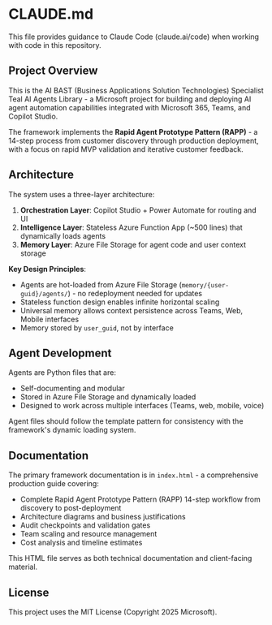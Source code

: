 # CLAUDE.md

This file provides guidance to Claude Code (claude.ai/code) when working with code in this repository.

## Project Overview

This is the AI BAST (Business Applications Solution Technologies) Specialist Teal AI Agents Library - a Microsoft project for building and deploying AI agent automation capabilities integrated with Microsoft 365, Teams, and Copilot Studio.

The framework implements the **Rapid Agent Prototype Pattern (RAPP)** - a 14-step process from customer discovery through production deployment, with a focus on rapid MVP validation and iterative customer feedback.

## Architecture

The system uses a three-layer architecture:

1. **Orchestration Layer**: Copilot Studio + Power Automate for routing and UI
2. **Intelligence Layer**: Stateless Azure Function App (~500 lines) that dynamically loads agents
3. **Memory Layer**: Azure File Storage for agent code and user context storage

**Key Design Principles**:
- Agents are hot-loaded from Azure File Storage (`memory/{user-guid}/agents/`) - no redeployment needed for updates
- Stateless function design enables infinite horizontal scaling
- Universal memory allows context persistence across Teams, Web, Mobile interfaces
- Memory stored by `user_guid`, not by interface

## Agent Development

Agents are Python files that are:
- Self-documenting and modular
- Stored in Azure File Storage and dynamically loaded
- Designed to work across multiple interfaces (Teams, web, mobile, voice)

Agent files should follow the template pattern for consistency with the framework's dynamic loading system.

## Documentation

The primary framework documentation is in `index.html` - a comprehensive production guide covering:
- Complete Rapid Agent Prototype Pattern (RAPP) 14-step workflow from discovery to post-deployment
- Architecture diagrams and business justifications
- Audit checkpoints and validation gates
- Team scaling and resource management
- Cost analysis and timeline estimates

This HTML file serves as both technical documentation and client-facing material.

## License

This project uses the MIT License (Copyright 2025 Microsoft).
